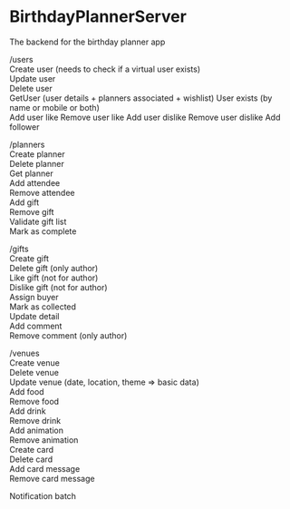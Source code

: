 # BirthdayPlannerServer
The backend for the birthday planner app

/users  
Create user (needs to check if a virtual user exists)  
Update user  
Delete user  
GetUser (user details + planners associated + wishlist)
User exists (by name or mobile or both)  
Add user like
Remove user like
Add user dislike
Remove user dislike
Add follower  

/planners  
Create planner  
Delete planner  
Get planner  
Add attendee  
Remove attendee  
Add gift  
Remove gift  
Validate gift list  
Mark as complete  

/gifts  
Create gift  
Delete gift (only author)  
Like gift (not for author)  
Dislike gift (not for author)  
Assign buyer  
Mark as collected  
Update detail  
Add comment  
Remove comment (only author)  

/venues  
Create venue  
Delete venue  
Update venue (date, location, theme => basic data)  
Add food  
Remove food  
Add drink  
Remove drink  
Add animation  
Remove animation  
Create card  
Delete card  
Add card message  
Remove card message  

Notification batch  
